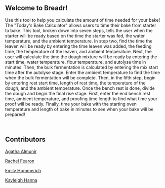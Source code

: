 ## Welcome to Breadr! 

Use this tool to help you calculate the amount of time needed for your bake! The "Today's Bake Calculator" allows users to time their bake from starter to bake.
This tool, broken down into seven steps, tells the user when the starter will be ready based on the time the starter was fed, the water temperature, and the ambient temperature. In step two, find the time the leaven will be ready by entering the time leaven was added, the feeding time, the temperature of the leaven, and ambient temperature. Next, the user will calculate the time the dough mixture will be ready by entering the start time, water temperature, flour temperature, and autolyse time in minutes. Then, the bulk fermentation is calculated by entering the mix start time after the autolyse stage. Enter the ambient temperature to find the time when the bulk fermentation will be complete. Then, in the fifth step, begin by entering rest start time, length of rest time, the temperature of the dough, and the ambient temperature. Once the bench rest is done, divide the dough and begin the final rise stage. First, enter the end bench rest time, ambient temperature, and proofing time length to find what time your proof will be ready. Finally, time your bake with the starting oven temperature and length of bake in minutes to see when your bake will be prepared!

<br>

## Contributors

[Agatha Almunir](https://github.com/agathaalmunir)
<br>

[Rachel Fearon](https://github.com/rachelfearon)
<br>

[Emily Hommerich](https://github.com/oemilyo)
<br>

[Kayleigh Hanna](https://github.com/K-league)